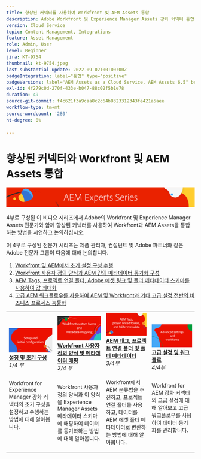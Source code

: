 ```yaml
---
title: 향상된 커넥터를 사용하여 Workfront 및 AEM Assets 통합
description: Adobe Workfront 및 Experience Manager Assets 강화 커넥터 통합의 기본 사항에 대해 알아봅니다.
version: Cloud Service
topic: Content Management, Integrations
feature: Asset Management
role: Admin, User
level: Beginner
jira: KT-9754
thumbnail: kt-9754.jpeg
last-substantial-update: 2022-09-02T00:00:00Z
badgeIntegration: label="통합" type="positive"
badgeVersions: label="AEM Assets as a Cloud Service, AEM Assets 6.5" before-title="false"
exl-id: 4f279c0d-270f-433e-b047-88c02f5b1e78
duration: 49
source-git-commit: f4c621f3a9caa8c2c64b8323312343fe421a5aee
workflow-type: tm+mt
source-wordcount: '280'
ht-degree: 0%

---
```


# 향상된 커넥터와 Workfront 및 AEM Assets 통합

![AEM 전문가 시리즈](./assets/banner.png)

4부로 구성된 이 비디오 시리즈에서 Adobe의 Workfront 및 Experience Manager Assets 전문가와 함께 향상된 커넥터를 사용하여 Workfront과 AEM Assets을 통합하는 방법을 시연하고 논의하십시오.

이 4부로 구성된 전문가 시리즈는 제품 관리자, 컨설턴트 및 Adobe 파트너와 같은 Adobe 전문가 그룹이 다음에 대해 논의합니다.

1. [Workfront 및 AEM에서 초기 설정 구성 수행](./setup.md)
2. [Workfront 사용자 정의 양식과 AEM 간의 메타데이터 동기화 구성](./custom-forms.md)
3. [AEM Tags, 프로젝트 연결 폴더, Adobe 에셋 링크 및 폴더 메타데이터 스키마를 사용하여 값 최대화](./aem-tags-project-linked-folders-and-folder-metadata.md)
4. [고급 AEM 워크플로우를 사용하여 AEM 및 Workfront과 기타 고급 설정 전반의 비즈니스 프로세스 능률화](./advanced-settings-and-workflows.md)

<table>
  <td>
      <a href="./setup.md">
        <img alt="설정 및 초기 구성" 
             src="./assets/setup.png">
      </a>
      <div>
         <a href="./setup.md"><strong>설정 및 초기 구성</strong></a>
         <br/><em>1/4 부</em>
      </div>
      <p>
        <br/>
         Workfront for Experience Manager 강화 커넥터의 초기 구성을 설정하고 수행하는 방법에 대해 알아봅니다.
      </p>
   </td>
   <!-- Workfront custom forms and metadata mapping -->
   <td>
      <a href="./custom-forms.md">
        <img alt="Workfront 사용자 정의 양식 및 메타데이터 매핑" 
             src="./assets/custom-forms.png">
      </a>
      <div>
         <a href="./custom-forms.md"><strong>Workfront 사용자 정의 양식 및 메타데이터 매핑</strong></a>
         <br/><em>2/4 부</em>
      </div>
      <p>
        <br/>
         Workfront 사용자 정의 양식과 이 양식을 Experience Manager Assets 메타데이터 스키마에 매핑하여 데이터를 동기화하는 방법에 대해 알아봅니다.
      </p>
    </td>
    <!-- AEM Tags, project linked folders, and folder metadata -->
    <td>
      <a href="./aem-tags-project-linked-folders-and-folder-metadata.md">
        <img alt="AEM 태그, 프로젝트 연결 폴더 및 폴더 메타데이터" 
             src="./assets/aem-tags.png">
      </a>
      <div>
         <a href="./aem-tags-project-linked-folders-and-folder-metadata.md"><strong>AEM 태그, 프로젝트 연결 폴더 및 폴더 메타데이터</strong></a>
         <br/><em>3/4부</em> 
      </div>
      <p>
        <br/>
            Workfront에서 AEM 분류법을 추진하고, 프로젝트 연결 폴더를 사용하고, 데이터를 AEM 에셋 폴더 메타데이터로 변환하는 방법에 대해 알아봅니다.
      </p>
   </td>   
   <!-- Advanced workflows -->
    <td>
      <a href="./advanced-settings-and-workflows.md">
        <img alt="고급 설정 및 워크플로" 
             src="./assets/advanced.png">
      </a>
      <div>
         <a href="./advanced-settings-and-workflows.md"><strong>고급 설정 및 워크플로</strong></a>
         <br/><em>4/4부</em>
      </div>
      <p>
        <br/>
            Workfront for AEM 강화 커넥터의 고급 설정에 대해 알아보고 고급 워크플로우를 사용하여 데이터 동기화를 관리합니다.
      </p>
   </td>
  </tr>  
</tbody></table>

